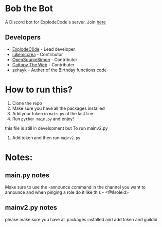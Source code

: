 # Bob the Bot
A Discord bot for ExplodeCode's server. Join [here](https://discord.gg/jWS24SryVx)

## Developers

- [ExplodeC0de](https://github.com/ExplodeC0de) - Lead developer
- [lukemccrea](https://github.com/lukemccrea) - Contributor
- [OpenSourceSimon](https://github.com/OpenSourceSimon) - Contributor
- [Cattopy The Web](https://github.com/MesVisiDraugai) - Contributer
- [zehayk](https://github.com/zehayk) - Auther of the Birthday functions code


# How to run this?
1. Clone the repo
2. Make sure you have all the packages installed
3. Add your token in `main.py` at the last line
4. Run `python main.py` and enjoy!

this file is still in development but To run mainv2.py 
1. Add token and then run `mainv2.py`

# Notes:


## main.py notes

Make sure to use the -announce command in the channel you want to announce and when pinging a role do it like this - <@&roleid>

## mainv2.py notes

please make sure you have all packages installed and add token and guildid

